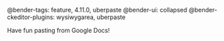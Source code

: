 @bender-tags: feature, 4.11.0, uberpaste
@bender-ui: collapsed
@bender-ckeditor-plugins: wysiwygarea, uberpaste

Have fun pasting from Google Docs!

